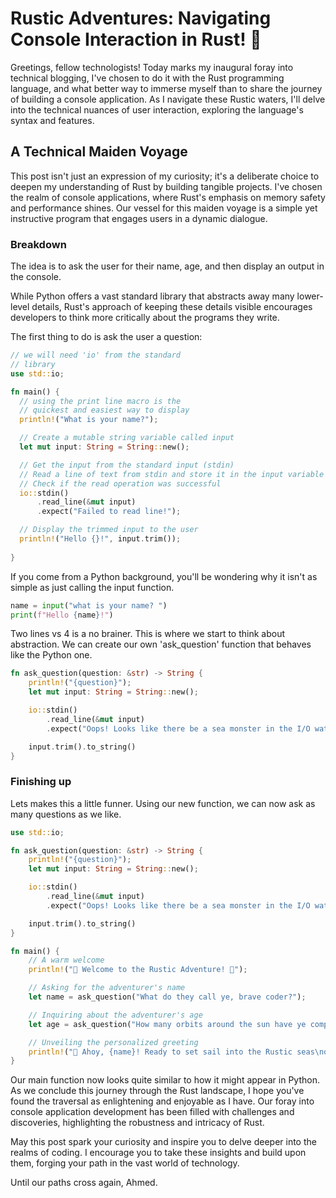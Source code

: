 # Rustic Adventures: Navigating Console Interaction in Rust! 🚀

Greetings, fellow technologists! Today marks my inaugural foray into technical blogging, 
I've chosen to do it with the Rust programming language, and what better way to immerse 
myself than to share the journey of building a console application. As I navigate these 
Rustic waters, I'll delve into the technical nuances of user interaction, exploring the 
language's syntax and features.

## A Technical Maiden Voyage

This post isn't just an expression of my curiosity; it's a deliberate choice to deepen 
my understanding of Rust by building tangible projects. I've chosen the realm of console 
applications, where Rust's emphasis on memory safety and performance shines. Our vessel 
for this maiden voyage is a simple yet instructive program that engages users in a dynamic 
dialogue.

### Breakdown
The idea is to ask the user for their name, age, and then display an output in the console.

While Python offers a vast standard library that abstracts away many lower-level details, 
Rust's approach of keeping these details visible encourages developers to think more 
critically about the programs they write.

The first thing to do is ask the user a question:
```rust
// we will need 'io' from the standard
// library
use std::io;

fn main() {
  // using the print line macro is the
  // quickest and easiest way to display
  println!("What is your name?");

  // Create a mutable string variable called input  
  let mut input: String = String::new();

  // Get the input from the standard input (stdin)
  // Read a line of text from stdin and store it in the input variable
  // Check if the read operation was successful
  io::stdin()
      .read_line(&mut input)
      .expect("Failed to read line!");

  // Display the trimmed input to the user
  println!("Hello {}!", input.trim());
   
}
```
If you come from a Python background, you'll be wondering why it isn't
as simple as just calling the input function.

```python
name = input("what is your name? ")
print(f"Hello {name}!")
```
Two lines vs 4 is a no brainer. This is where we start to think about abstraction.
We can create our own 'ask_question' function that behaves like the Python one.

```rust
fn ask_question(question: &str) -> String {
    println!("{question}");
    let mut input: String = String::new();

    io::stdin()
        .read_line(&mut input)
        .expect("Oops! Looks like there be a sea monster in the I/O waters.");

    input.trim().to_string()
}
```
### Finishing up

Lets makes this a little funner. Using our new function, we can now ask as many questions as we like.

```rust
use std::io;

fn ask_question(question: &str) -> String {
    println!("{question}");
    let mut input: String = String::new();

    io::stdin()
        .read_line(&mut input)
        .expect("Oops! Looks like there be a sea monster in the I/O waters.");

    input.trim().to_string()
}

fn main() {
    // A warm welcome
    println!("🌟 Welcome to the Rustic Adventure! 🚀");

    // Asking for the adventurer's name
    let name = ask_question("What do they call ye, brave coder?");

    // Inquiring about the adventurer's age
    let age = ask_question("How many orbits around the sun have ye completed?");

    // Unveiling the personalized greeting
    println!("🎉 Ahoy, {name}! Ready to set sail into the Rustic seas\nof coding at the youthful age of {age}? 🚢⚓");
}
```
Our main function now looks quite similar to how it might appear in Python.
As we conclude this journey through the Rust landscape, I hope you've found 
the traversal as enlightening and enjoyable as I have. Our foray into console 
application development has been filled with challenges and discoveries, 
highlighting the robustness and intricacy of Rust.

May this post spark your curiosity and inspire you to delve deeper into the realms 
of coding. I encourage you to take these insights and build upon them, forging your 
path in the vast world of technology.

Until our paths cross again,
Ahmed.
